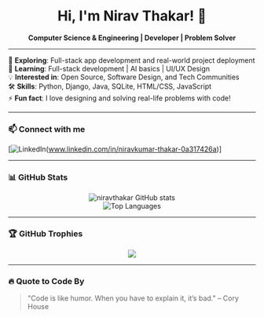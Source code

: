 <h1 align="center">Hi, I'm Nirav Thakar! 👋</h1>

<p align="center">
  <b>Computer Science & Engineering | Developer | Problem Solver</b>
</p>

---

🚀 **Exploring**: Full-stack app development and real-world project deployment  
🌱 **Learning**: Full-stack development | AI basics | UI/UX Design  
💡 **Interested in**: Open Source, Software Design, and Tech Communities  
🛠️ **Skills**: Python, Django, Java, SQLite, HTML/CSS, JavaScript  
⚡ **Fun fact**: I love designing and solving real-life problems with code!

---

### 📫 Connect with me

[![LinkedIn](https://img.shields.io/badge/LinkedIn-blue?style=for-the-badge&logo=linkedin&logoColor=white)(www.linkedin.com/in/niravkumar-thakar-0a317426a)]  

---

### 📊 GitHub Stats

<p align="center">
  <img src="https://github-readme-stats.vercel.app/api?username=niravthakar&show_icons=true&theme=tokyonight" alt="niravthakar GitHub stats" />
  <br/>
  <img src="https://github-readme-stats.vercel.app/api/top-langs/?username=niravthakar&layout=compact&theme=tokyonight" alt="Top Languages" />
</p>

---

### 🏆 GitHub Trophies

<p align="center">
  <img src="https://github-profile-trophy.vercel.app/?username=niravthakar&theme=onedark&no-frame=true&row=1&column=6" />
</p>

---

### 🔥 Quote to Code By

> "Code is like humor. When you have to explain it, it’s bad." – Cory House

